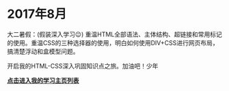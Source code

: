 # 2017年8月

   大二暑假：(假装深入学习😉) 重温HTML全部语法、主体结构、超链接和常用标记的使用。重温CSS的三种选择器的使用，明白如何使用DIV+CSS进行网页布局，搞清楚浮动和盒模型问题。

   开启我的HTML-CSS深入巩固知识点之旅。加油吧！少年

   **[点击进入我的学习主页列表](https://super456.github.io/study-html-css-2017)**